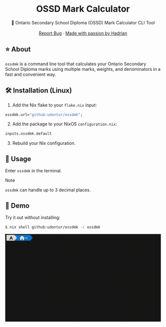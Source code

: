 <br />
<div align="center">
  <h1 align="center">OSSD Mark Calculator</h3>

  <p align="center">
    🧮 Ontario Secondary School Diploma (OSSD) Mark Calculator CLI Tool
    <br />
    <br />
    <a href="https://github.com/udontur/ossdmk/issues/new">Report Bug</a>
    ·
    <a href="https://github.com/udontur">Made with passion by Hadrian</a>
  </p>
</div>

## ⭐ About
```ossdmk``` is a command line tool that calculates your Ontario Secondary School Diploma marks using multiple marks, weights, and denominators in a fast and convenient way.

## 🛠️ Installation (Linux)
1. Add the Nix flake to your ```flake.nix``` input:
```nix
ossdmk.url="github:udontur/ossdmk";
```
2. Add the package to your NixOS ```configuration.nix```:
```nix
inputs.ossdmk.default
```
3. Rebuild your Nix configuration.
## 🔧 Usage
Enter ```ossdmk``` in the terminal.
> [!NOTE]
> ```ossdmk``` can handle up to 3 decimal places.

## 💾 Demo
Try it out without installing:
```sh
$ nix shell github:udontur/ossdmk -c ossdmk
```
![](assets/demo.gif)

